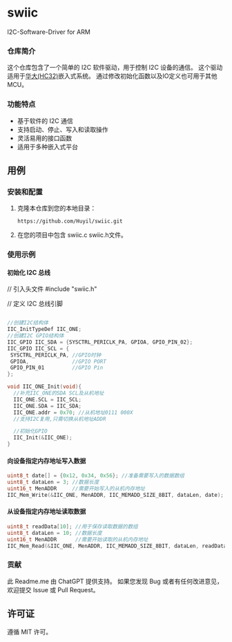 # swiic
I2C-Software-Driver for ARM

### 仓库简介

这个仓库包含了一个简单的 I2C 软件驱动，用于控制 I2C 设备的通信。
这个驱动适用于[华大(HC32)](https://www.xhsc.com.cn/)嵌入式系统。
通过修改初始化函数以及IO定义也可用于其他MCU。

### 功能特点

- 基于软件的 I2C 通信
- 支持启动、停止、写入和读取操作
- 灵活易用的接口函数
- 适用于多种嵌入式平台

## 用例

### 安装和配置

1. 克隆本仓库到您的本地目录：

   ```shell
   https://github.com/Huyil/swiic.git
   ```

2. 在您的项目中包含 swiic.c swiic.h文件。

### 使用示例

#### 初始化 I2C 总线

// 引入头文件
#include "swiic.h"

// 定义 I2C 总线引脚
```c

//创建I2C结构体
IIC_InitTypeDef IIC_ONE;
//创建I2C GPIO结构体
IIC_GPIO IIC_SDA = {SYSCTRL_PERICLK_PA, GPIOA, GPIO_PIN_02};
IIC_GPIO IIC_SCL = {
 SYSCTRL_PERICLK_PA, //GPIO时钟
 GPIOA,              //GPIO PORT
 GPIO_PIN_01         //GPIO Pin
};

void IIC_ONE_Init(void){
  //补充IIC_ONE的SDA SCL及从机地址
  IIC_ONE.SCL = IIC_SCL;
  IIC_ONE.SDA = IIC_SDA;
  IIC_ONE.addr = 0x70; //从机地址0111 000X
  //支持I2C复用,只需切换从机地址ADDR

  //初始化GPIO
  IIC_Init(&IIC_ONE);
}
```

#### 向设备指定内存地址写入数据

```c
uint8_t date[] = {0x12, 0x34, 0x56}; //准备需要写入的数据数组
uint8_t dataLen = 3; //数据长度
uint16_t MenADDR     //需要开始写入的从机内存地址
IIC_Mem_Write(&IIC_ONE, MenADDR, IIC_MEMADD_SIZE_8BIT, dataLen, date);
```

#### 从设备指定内存地址读取数据

```c
uint8_t readData[10]; //用于保存读取数据的数组
uint8_t dataLen = 10; //数据长度
uint16_t MenADDR      //需要开始读取的从机内存地址
IIC_Mem_Read(&IIC_ONE, MenADDR, IIC_MEMADD_SIZE_8BIT, dataLen, readData);
```

### 贡献
此 Readme.me 由 ChatGPT 提供支持。
如果您发现 Bug 或者有任何改进意见，欢迎提交 Issue 或 Pull Request。

## 许可证

遵循 MIT 许可。
